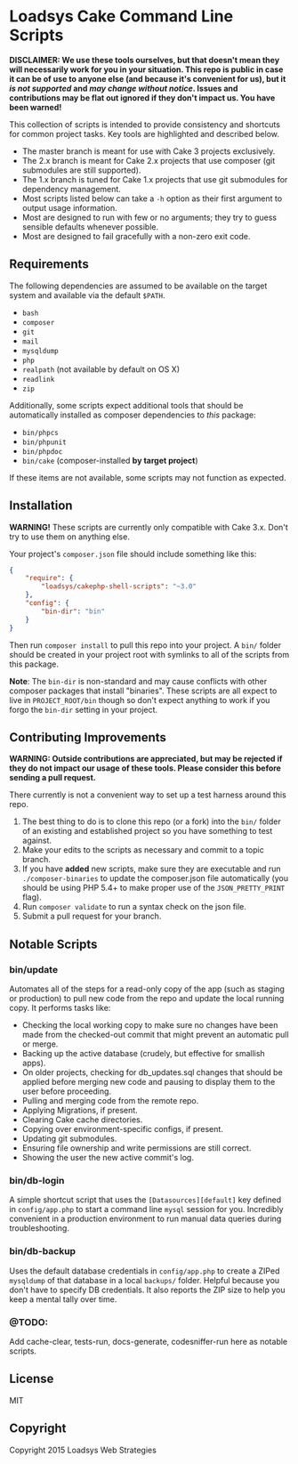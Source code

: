 # Loadsys Cake Command Line Scripts

**DISCLAIMER: We use these tools ourselves, but that doesn't mean they will necessarily work for you in your situation. This repo is public in case it can be of use to anyone else (and because it's convenient for us), but it _is not supported_ and _may change without notice_. Issues and contributions may be flat out ignored if they don't impact us. You have been warned!**

This collection of scripts is intended to provide consistency and shortcuts for common project tasks. Key tools are highlighted and described below.

* The master branch is meant for use with Cake 3 projects exclusively.
* The 2.x branch is meant for Cake 2.x projects that use composer (git submodules are still supported).
* The 1.x branch is tuned for Cake 1.x projects that use git submodules for dependency management.
* Most scripts listed below can take a `-h` option as their first argument to output usage information.
* Most are designed to run with few or no arguments; they try to guess sensible defaults whenever possible.
* Most are designed to fail gracefully with a non-zero exit code.


## Requirements

The following dependencies are assumed to be available on the target system and available via the default `$PATH`.

* `bash`
* `composer`
* `git`
* `mail`
* `mysqldump`
* `php`
* `realpath` (not available by default on OS X)
* `readlink`
* `zip`

Additionally, some scripts expect additional tools that should be automatically installed as composer dependencies to _this_ package:

* `bin/phpcs`
* `bin/phpunit`
* `bin/phpdoc`
* `bin/cake` (composer-installed **by target project**)

If these items are not available, some scripts may not function as expected.


## Installation

**WARNING!** These scripts are currently only compatible with Cake 3.x. Don't try to use them on anything else.

Your project's `composer.json` file should include something like this:

```json
{
	"require": {
		"loadsys/cakephp-shell-scripts": "~3.0"
	},
	"config": {
		"bin-dir": "bin"
	}
}
```
Then run `composer install` to pull this repo into your project. A `bin/` folder should be created in your project root with symlinks to all of the scripts from this package.

**Note**: The `bin-dir` is non-standard and may cause conflicts with other composer packages that install "binaries". These scripts are all expect to live in `PROJECT_ROOT/bin` though so don't expect anything to work if you forgo the `bin-dir` setting in your project.


## Contributing Improvements

**WARNING: Outside contributions are appreciated, but may be rejected if they do not impact our usage of these tools. Please consider this before sending a pull request.**

There currently is not a convenient way to set up a test harness around this repo.

1. The best thing to do is to clone this repo (or a fork) into the `bin/` folder of an existing and established project so you have something to test against.
1. Make your edits to the scripts as necessary and commit to a topic branch.
1. If you have **added** new scripts, make sure they are executable and run `./composer-binaries` to update the composer.json file automatically (you should be using PHP 5.4+ to make proper use of the `JSON_PRETTY_PRINT` flag).
1. Run `composer validate` to run a syntax check on the json file.
1. Submit a pull request for your branch.


## Notable Scripts


### bin/update

Automates all of the steps for a read-only copy of the app (such as staging or production) to pull new code from the repo and update the local running copy. It performs tasks like:

* Checking the local working copy to make sure no changes have been made from the checked-out commit that might prevent an automatic pull or merge.
* Backing up the active database (crudely, but effective for smallish apps).
* On older projects, checking for db_updates.sql changes that should be applied before merging new code and pausing to display them to the user before proceeding.
* Pulling and merging code from the remote repo.
* Applying Migrations, if present.
* Clearing Cake cache directories.
* Copying over environment-specific configs, if present.
* Updating git submodules.
* Ensuring file ownership and write permissions are still correct.
* Showing the user the new active commit's log.


### bin/db-login

A simple shortcut script that uses the `[Datasources][default]` key defined in `config/app.php` to start a command line `mysql` session for you. Incredibly convenient in a production environment to run manual data queries during troubleshooting.


### bin/db-backup

Uses the default database credentials in `config/app.php` to create a ZIPed `mysqldump` of that database in a local `backups/` folder. Helpful because you don't have to specify DB credentials. It also reports the ZIP size to help you keep a mental tally over time.


### @TODO:

Add cache-clear, tests-run, docs-generate, codesniffer-run here as notable scripts.


## License

MIT


## Copyright

Copyright 2015 Loadsys Web Strategies
